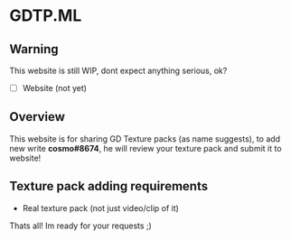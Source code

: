 # GDTP.ML

## Warning
This website is still WIP, dont expect anything serious, ok?

- [ ] Website (not yet)

## Overview
This website is for sharing GD Texture packs (as name suggests), to add new write **cosmo#8674**, he will review your texture pack and submit it to website!

## Texture pack adding requirements
- Real texture pack (not just video/clip of it)

Thats all! Im ready for your requests ;)

